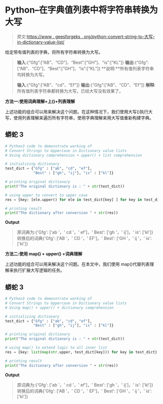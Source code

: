 # Python–在字典值列表中将字符串转换为大写

> 原文:[https://www . geesforgeks . org/python-convert-string-to-大写-in-dictionary-value-list/](https://www.geeksforgeeks.org/python-convert-strings-to-uppercase-in-dictionary-value-lists/)

给定带有值列表的字典，将所有字符串转换为大写。

> **输入**:{“Gfg”:[“AB”、“CD”]、“Best”:[“GH”]、“is”:[“KL”]}
> **输出**:{“Gfg”:[“AB”、“CD”]、“Best”:[“GH”]、“is”:[“KL”]}
> **说明:**所有值列表字符串均转换为大写。
> 
> **输入**:{“Gfg”:[“AB”、“cd”、“Ef”]}
> **输出**:{“Gfg”:[“AB”、“CD”、“Ef”]}
> **解释**:所有值列表字符串都转换为大写，已经大写没有效果了。

**方法一:使用词典理解+上()+列表理解**

上述功能的组合可以用来解决这个问题。在这种情况下，我们使用大写()执行大写，使用列表理解来遍历所有字符串，使用字典理解来用大写值重新构建字典。

## 蟒蛇 3

```py
# Python3 code to demonstrate working of 
# Convert Strings to Uppercase in Dictionary value lists
# Using dictionary comprehension + upper() + list comprehension

# initializing dictionary
test_dict = {"Gfg" : ["ab", "cd", "ef"],
             "Best" : ["gh", "ij"], "is" : ["kl"]}

# printing original dictionary
print("The original dictionary is : " + str(test_dict))

# using upper to convert to upper case 
res = {key: [ele.upper() for ele in test_dict[key] ] for key in test_dict }

# printing result 
print("The dictionary after conversion " + str(res)) 
```

**Output**

> 原词典为:{'Gfg': ['ab '，' cd '，' ef']，' Best': ['gh '，' ij']，' is': ['kl']}
> 转换后的词典{'Gfg': ['AB '，' CD '，' EF']，' Best': ['GH '，' ij '，' is': ['kl']}

**方法二:使用 map() + upper() +词典理解**

上述功能的组合可以用来解决这个问题。在本文中，我们使用 map()代替列表理解来执行扩展大写逻辑的任务。

## 蟒蛇 3

```py
# Python3 code to demonstrate working of 
# Convert Strings to Uppercase in Dictionary value lists
# Using map() + upper() + dictionary comprehension

# initializing dictionary
test_dict = {"Gfg" : ["ab", "cd", "ef"],
             "Best" : ["gh", "ij"], "is" : ["kl"]}

# printing original dictionary
print("The original dictionary is : " + str(test_dict))

# using map() to extend logic to all inner list 
res = {key: list(map(str.upper, test_dict[key])) for key in test_dict}

# printing result 
print("The dictionary after conversion " + str(res)) 
```

**Output**

> 原词典为:{'Gfg': ['ab '，' cd '，' ef']，' Best': ['gh '，' ij']，' is': ['kl']}
> 转换后的词典{'Gfg': ['AB '，' CD '，' EF']，' Best': ['GH '，' ij '，' is': ['kl']}